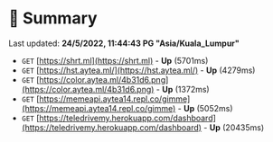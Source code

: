 # 📖 Summary
Last updated: **24/5/2022, 11:44:43 PG "Asia/Kuala_Lumpur"**

- `GET` [https://shrt.ml](https://shrt.ml) - **Up** (5701ms)
- `GET` [https://hst.aytea.ml/](https://hst.aytea.ml/) - **Up** (4279ms)
- `GET` [https://color.aytea.ml/4b31d6.png](https://color.aytea.ml/4b31d6.png) - **Up** (1372ms)
- `GET` [https://memeapi.aytea14.repl.co/gimme](https://memeapi.aytea14.repl.co/gimme) - **Up** (5052ms)
- `GET` [https://teledrivemy.herokuapp.com/dashboard](https://teledrivemy.herokuapp.com/dashboard) - **Up** (20435ms)
